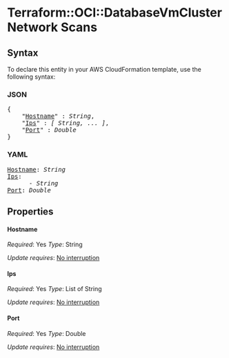 # Terraform::OCI::DatabaseVmClusterNetwork Scans

## Syntax

To declare this entity in your AWS CloudFormation template, use the following syntax:

### JSON

<pre>
{
    "<a href="#hostname" title="Hostname">Hostname</a>" : <i>String</i>,
    "<a href="#ips" title="Ips">Ips</a>" : <i>[ String, ... ]</i>,
    "<a href="#port" title="Port">Port</a>" : <i>Double</i>
}
</pre>

### YAML

<pre>
<a href="#hostname" title="Hostname">Hostname</a>: <i>String</i>
<a href="#ips" title="Ips">Ips</a>: <i>
      - String</i>
<a href="#port" title="Port">Port</a>: <i>Double</i>
</pre>

## Properties

#### Hostname

_Required_: Yes
_Type_: String

_Update requires_: [No interruption](https://docs.aws.amazon.com/AWSCloudFormation/latest/UserGuide/using-cfn-updating-stacks-update-behaviors.html#update-no-interrupt)

#### Ips

_Required_: Yes
_Type_: List of String

_Update requires_: [No interruption](https://docs.aws.amazon.com/AWSCloudFormation/latest/UserGuide/using-cfn-updating-stacks-update-behaviors.html#update-no-interrupt)

#### Port

_Required_: Yes
_Type_: Double

_Update requires_: [No interruption](https://docs.aws.amazon.com/AWSCloudFormation/latest/UserGuide/using-cfn-updating-stacks-update-behaviors.html#update-no-interrupt)

